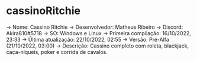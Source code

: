 # cassinoRitchie
 -> Nome: Cassino Ritchie
 -> Desenvolvedor: Matheus Ribeiro
 -> Discord: Akira810#5718
 -> SO: Windows e Linux
 -> Primeira compilação: 16/10/2022, 23:33
 -> Última atualização: 22/10/2022, 02:55
 -> Versão: Pré-Alfa (21/10/2022, 03:00)
 -> Descrição: Cassino completo com roleta, blackjack, caça-níqueis, poker e corrida de cavalos.